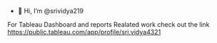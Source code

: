 - 👋 Hi, I’m @srividya219

For Tableau Dashboard and reports  Realated work check out the link
https://public.tableau.com/app/profile/sri.vidya4321

<!---
srividya219/srividya219 is a ✨ special ✨ repository because its `README.md` (this file) appears on your GitHub profile.
You can click the Preview link to take a look at your changes.
--->
